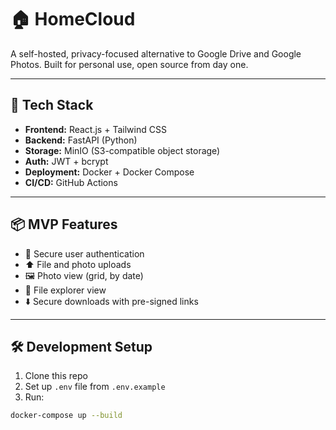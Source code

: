 # 🏠 HomeCloud

A self-hosted, privacy-focused alternative to Google Drive and Google Photos. Built for personal use, open source from day one.

---

## 🚀 Tech Stack

- **Frontend:** React.js + Tailwind CSS
- **Backend:** FastAPI (Python)
- **Storage:** MinIO (S3-compatible object storage)
- **Auth:** JWT + bcrypt
- **Deployment:** Docker + Docker Compose
- **CI/CD:** GitHub Actions

---

## 📦 MVP Features

- 🔐 Secure user authentication
- ⬆️ File and photo uploads
- 🖼️ Photo view (grid, by date)
- 📁 File explorer view
- ⬇️ Secure downloads with pre-signed links

---

## 🛠️ Development Setup

1. Clone this repo
2. Set up `.env` file from `.env.example`
3. Run:

```bash
docker-compose up --build
